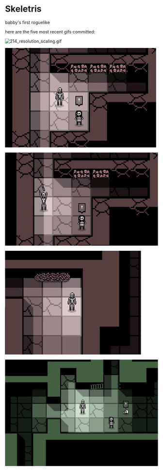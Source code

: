 # Skeletris
babby's first roguelike

here are the five most recent gifs committed:

![214_resolution_scaling.gif](gifs/214_resolution_scaling.gif?raw=true "214_resolution_scaling")

![213_animated_skull_racks.gif](gifs/213_animated_skull_racks.gif?raw=true "213_animated_skull_racks")

![212_skull_racks.gif](gifs/212_skull_racks.gif?raw=true "212_skull_racks")

![211_bone_piles.gif](gifs/211_bone_piles.gif?raw=true "211_bone_piles")

![210_gate_dialog.gif](gifs/210_gate_dialog.gif?raw=true "210_gate_dialog")

